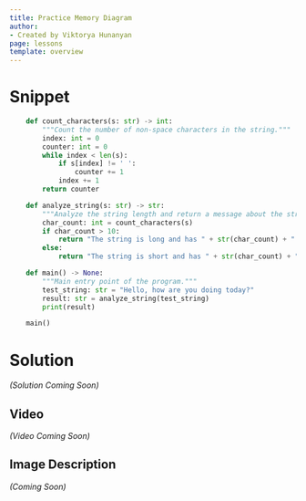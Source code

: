 ```yaml
---
title: Practice Memory Diagram
author:
- Created by Viktorya Hunanyan
page: lessons
template: overview
---
```


# Snippet

```python
    def count_characters(s: str) -> int:
        """Count the number of non-space characters in the string."""
        index: int = 0
        counter: int = 0
        while index < len(s):
            if s[index] != ' ':
                counter += 1
            index += 1
        return counter

    def analyze_string(s: str) -> str:
        """Analyze the string length and return a message about the string."""
        char_count: int = count_characters(s)
        if char_count > 10:
            return "The string is long and has " + str(char_count) + " characters."
        else:
            return "The string is short and has " + str(char_count) + " characters."

    def main() -> None:
        """Main entry point of the program."""
        test_string: str = "Hello, how are you doing today?"
        result: str = analyze_string(test_string)
        print(result)

    main()
```

# Solution
*(Solution Coming Soon)*

<!-- <img class="img-fluid" src="/static/practice-mem-diagrams/while-prime-soln.jpg" alt="Image Description Here"  /> -->

## Video
*(Video Coming Soon)*

## Image Description
*(Coming Soon)*